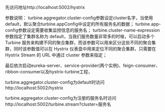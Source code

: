 先访问地址http://localhost:5002/hystrix

参数说明：
turbine.aggregator.cluster-config参数设定cluster名字，当使用default，默认聚合turbine.appConfig中设定的所有服务名的数据；
turbine.app-config参数设定需要收集监控信息的服务名；
turbine.cluster-name-expression 参数指定了集群名称为 default，当我们服务数量非常多的时候，可以启动多个 Turbine 服务来构建不同的聚合集群，而该参数可以用来区分这些不同的聚合集群，同时该参数值可以在 Hystrix 仪表盘中用来定位不同的聚合集群，只需要在 Hystrix Stream 的 URL 中通过 cluster 参数来指定；

最后依次启动eureka-server、service-provider(两个实例)、feign-consumer、ribbon-consumer以及hystrix-turbine工程，

turbine.aggregator.cluster-config为default时访问http://localhost:5002/hystrix

turbine.aggregator.cluster-config为注册的服务名时访问http://localhost:5002/turbine.stream?cluster=服务名
